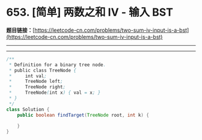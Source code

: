 # 653. [简单] 两数之和 IV - 输入 BST

**题目链接：**[https://leetcode-cn.com/problems/two-sum-iv-input-is-a-bst](https://leetcode-cn.com/problems/two-sum-iv-input-is-a-bst)

---

<Cards card="leetcode_653_two-sum-iv-input-is-a-bst"></Cards>

---

```java
/**
 * Definition for a binary tree node.
 * public class TreeNode {
 *     int val;
 *     TreeNode left;
 *     TreeNode right;
 *     TreeNode(int x) { val = x; }
 * }
 */
class Solution {
    public boolean findTarget(TreeNode root, int k) {
        
    }
}
```